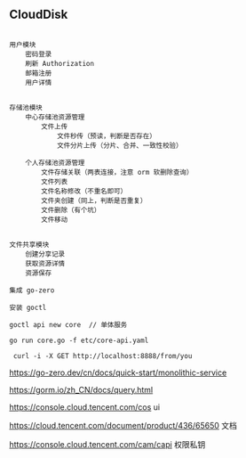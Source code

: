 
## CloudDisk

```

用户模块
    密码登录
    刷新 Authorization
    邮箱注册
    用户详情


存储池模块
    中心存储池资源管理
        文件上传
            文件秒传（预读，判断是否存在）
            文件分片上传（分片、合并、一致性校验）

    个人存储池资源管理
        文件存储关联（两表连接，注意 orm 软删除查询）
        文件列表
        文件名称修改（不重名即可）
        文件夹创建（同上，判断是否重复）
        文件删除（有个坑）
        文件移动


文件共享模块
    创建分享记录
    获取资源详情
    资源保存

```

```text
集成 go-zero

安装 goctl

goctl api new core  // 单体服务

go run core.go -f etc/core-api.yaml

 curl -i -X GET http://localhost:8888/from/you
```


https://go-zero.dev/cn/docs/quick-start/monolithic-service

https://gorm.io/zh_CN/docs/query.html

https://console.cloud.tencent.com/cos ui

https://cloud.tencent.com/document/product/436/65650 文档

https://console.cloud.tencent.com/cam/capi  权限私钥
